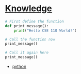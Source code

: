 # [Knowledge](Knowledge)

```python
# First define the function
def print_message():
    print("Hello CSE 110 World!")

# Call the function now
print_message()

# Call it again here
print_message()
```

- [python](python)
